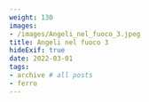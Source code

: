 ```yaml
---
weight: 130
images:
- /images/Angeli_nel_fuoco_3.jpeg
title: Angeli nel fuoco 3
hideExif: true
date: 2022-03-01
tags:
- archive # all posts
- ferro
---
```


